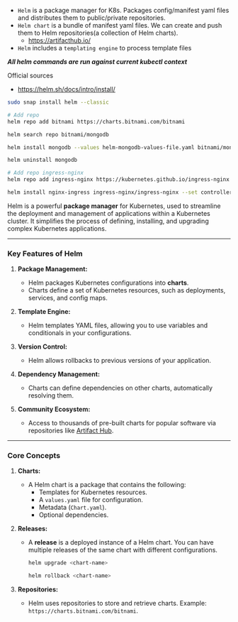 - `Helm` is a package manager for K8s. Packages config/manifest yaml files and distributes them to public/private repositories.
- `Helm chart` is a bundle of manifest yaml files. We can create and push them to Helm repositories(a collection of Helm charts).
  - https://artifacthub.io/
- `Helm` includes a `templating engine` to process template files

***All helm commands are run against current kubectl context***

Official sources
- https://helm.sh/docs/intro/install/

```bash
sudo snap install helm --classic
```
```bash
# Add repo
helm repo add bitnami https://charts.bitnami.com/bitnami
```
```bash
helm search repo bitnami/mongodb
```
```bash
helm install mongodb --values helm-mongodb-values-file.yaml bitnami/mongodb
```
```bash
helm uninstall mongodb
```
```bash
# Add repo ingress-nginx
helm repo add ingress-nginx https://kubernetes.github.io/ingress-nginx
```
```bash
helm install nginx-ingress ingress-nginx/ingress-nginx --set controller.publishService.enabled=true
```

Helm is a powerful **package manager** for Kubernetes, used to streamline the deployment and management of applications within a Kubernetes cluster. It simplifies the process of defining, installing, and upgrading complex Kubernetes applications.

---

### **Key Features of Helm**
1. **Package Management:**
   - Helm packages Kubernetes configurations into **charts**.
   - Charts define a set of Kubernetes resources, such as deployments, services, and config maps.

2. **Template Engine:**
   - Helm templates YAML files, allowing you to use variables and conditionals in your configurations.

3. **Version Control:**
   - Helm allows rollbacks to previous versions of your application.

4. **Dependency Management:**
   - Charts can define dependencies on other charts, automatically resolving them.

5. **Community Ecosystem:**
   - Access to thousands of pre-built charts for popular software via repositories like [Artifact Hub](https://artifacthub.io).

---

### **Core Concepts**
1. **Charts:**
   - A Helm chart is a package that contains the following:
     - Templates for Kubernetes resources.
     - A `values.yaml` file for configuration.
     - Metadata (`Chart.yaml`).
     - Optional dependencies.

2. **Releases:**
   - A **release** is a deployed instance of a Helm chart. You can have multiple releases of the same chart with different configurations.
     ```bash
     helm upgrade <chart-name>
     ```
     ```bash
     helm rollback <chart-name>
     ```

3. **Repositories:**
   - Helm uses repositories to store and retrieve charts. Example: `https://charts.bitnami.com/bitnami`.
